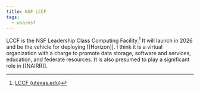 ```yaml
---
title: NSF LCCF
tags:
  - usa/nsf
---
```

LCCF is the NSF Leadership Class Computing Facility.[^3] It will launch in 2026 and be the vehicle for deploying [[Horizon]]. I think it is a virtual organization with a charge to promote data storage, software and services, education, and federate resources. It is also presumed to play a significant role in [[NAIRR]].

[^3]: [LCCF (utexas.edu)](https://lccf.tacc.utexas.edu/)
